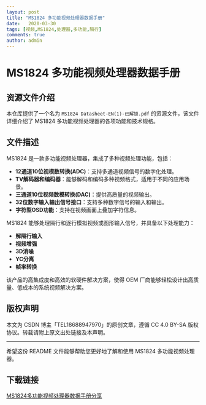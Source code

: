 ```yaml
---
layout: post
title: "MS1824 多功能视频处理器数据手册"
date:   2020-03-30
tags: [视频,MS1824,处理器,多功能,隔行]
comments: true
author: admin
---
```

# MS1824 多功能视频处理器数据手册

## 资源文件介绍

本仓库提供了一个名为 `MS1824 Datasheet-EN(1)-已解锁.pdf` 的资源文件，该文件详细介绍了 MS1824 多功能视频处理器的各项功能和技术规格。

## 文件描述

MS1824 是一款多功能视频处理器，集成了多种视频处理功能，包括：

- **12通道10位视模数转换(ADC)**：支持多通道视频信号的数字化处理。
- **TV解码器和编码器**：能够解码和编码多种视频格式，适用于不同的应用场景。
- **三通道10位视频数模转换(DAC)**：提供高质量的视频输出。
- **32位数字输入输出信号接口**：支持多种数字信号的输入和输出。
- **字符型OSD功能**：支持在视频画面上叠加字符信息。

MS1824 能够处理隔行和逐行模拟视频或图形输入信号，并具备以下处理能力：

- **解隔行输入**
- **视频增强**
- **3D消噪**
- **YC分离**
- **帧率转换**

该产品的高集成度和高效的软硬件解决方案，使得 OEM 厂商能够轻松设计出高质量、低成本的系统视频解决方案。

## 版权声明

本文为 CSDN 博主「TEL18688947970」的原创文章，遵循 CC 4.0 BY-SA 版权协议。转载请附上原文出处链接及本声明。

---

希望这份 README 文件能够帮助您更好地了解和使用 MS1824 多功能视频处理器。

## 下载链接

[MS1824多功能视频处理器数据手册分享](https://pan.quark.cn/s/af16ff8d6c27)